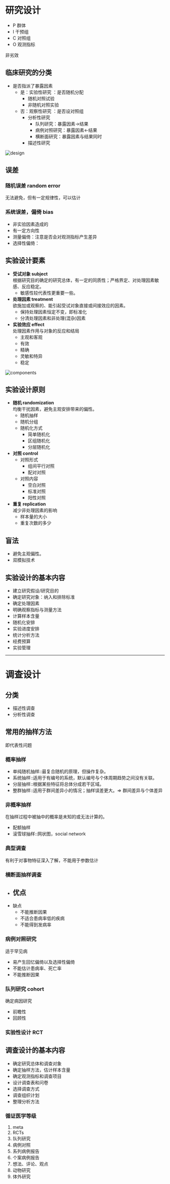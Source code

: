 
# 研究设计

- P 群体
- I 干预组
- C 对照组
- O 观测指标


非劣效


## 临床研究的分类
- 是否指派了暴露因素
    - 是：实验性研究 ：是否随机分配
        - 随机对照试验
        - 非随机对照实验
    - 否：观察性研究 ：是否设对照组
        - 分析性研究
            - 队列研究：暴露因素->结果
            - 病例对照研究：暴露因素<-结果
            - 横断面研究：暴露因素与结果同时
        - 描述性研究
        
![design](design.svg)

## 误差
### 随机误差 random error
无法避免，但有一定规律性，可以估计

### 系统误差，偏倚 bias
- 非实验因素造成的
- 有一定方向性
- 测量偏倚：注意是否会对观测指标产生差异
- 选择性偏倚：

## 实验设计要素
- **受试对象 subject** <br>
根据研究目的确定的研究总体，有一定的同质性；严格界定、对处理因素敏感、反应稳定。
    - 敏感性较代表性更重要一些。
- **处理因素 treatment** <br>
欲施加或观察的、能引起受试对象直接或间接效应的因素。
    - 保持处理因素恒定不变，即标准化
    - 分清处理因素和非处理(混杂)因素
- **实验效应 effect** <br>
处理因素作用与对象的反应和结局
    - 主观和客观
    - 有效
    - 精确
    - 灵敏和特异
    - 稳定

![components](design_components.svg)

## 实验设计原则
- **随机 randomization** <br> 
均衡干扰因素，避免主观安排带来的偏性。
    - 随机抽样
    - 随机分组
    - 随机化方式
        - 简单随机化
        - 区组随机化
        - 分层随机化
- **对照 control**
    - 对照形式
        - 组间平行对照
        - 配对对照
    - 对照内容
        - 空白对照
        - 标准对照
        - 阳性对照
- **重复 replication** <br>
减少非处理因素的影响
    - 样本量的大小
    - 重复次数的多少

## 盲法

- 避免主观偏性。
- 双模拟技术

## 实验设计的基本内容

- 建立研究假设/研究目的
- 确定研究对象：纳入和排除标准
- 确定处理因素
- 明确观察指标与测量方法
- 计算样本含量
- 随机化安排
- 实验进度安排
- 统计分析方法
- 经费预算
- 实验管理

---

# 调查设计

## 分类

- 描述性调查
- 分析性调查

## 常用的抽样方法
即代表性问题

### 概率抽样
- 单纯随机抽样::最复合随机的原理，但操作复杂。
- 系统抽样::适用于有编号的系统，默认编号与个体周期趋势之间没有关联。
- 分层抽样::根据某些特征将总体分成若干区域。
- 整群抽样::适用于群间差异小的情况；抽样误差更大。=> 群间差异与个体差异

### 非概率抽样
在抽样过程中被抽中的概率是未知的或无法计算的。

- 配额抽样
- 滚雪球抽样::网状图，social network

### 典型调查
有利于对事物特征深入了解，不能用于参数估计

### 横断面抽样调查
- 优点
    -
- 缺点
    - 不能推断因果
    - 不适合患病率低的疾病
    - 不能得到发病率
    
### 病例对照研究
适于罕见病

- 易产生回忆偏倚以及选择性偏倚
- 不能估计患病率、死亡率
- 不能推断因果

### 队列研究 cohort 

确定病因研究

- 前瞻性
- 回顾性

### 实验性设计 RCT

## 调查设计的基本内容
- 确定研究总体和调查对象
- 确定抽样方法，估计样本含量
- 确定观测指标和调查项目
- 设计调查表和问卷
- 选择调查方式
- 调查组织计划
- 整理分析方法

### 循证医学等级
1. meta
1. RCTs
1. 队列研究
1. 病例对照
1. 系列病例报告
1. 个案病例报告
1. 想法、评论、观点
1. 动物研究
1. 体外研究

